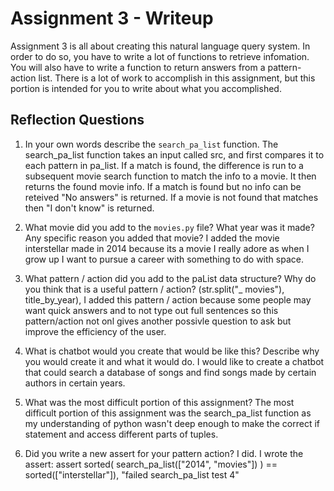 # Assignment 3 - Writeup

Assignment 3 is all about creating this natural language query system.  In order to do so, you have to write a lot of functions to retrieve infomation.  You will also have to write a function to return answers from a pattern-action list.  There is a lot of work to accomplish in this assignment, but this portion is intended for you to write about what you accomplished.

## Reflection Questions
1. In your own words describe the `search_pa_list` function.
The search_pa_list function takes an input called src, and first compares it to each pattern in pa_list. If a match is found, the difference is run to a subsequent movie search function to match the info to a movie. It then returns the found movie info. If a match is found but no info can be reteived "No answers" is returned. If a movie is not found that matches then "I don't know" is returned.

2. What movie did you add to the `movies.py` file?  What year was it made? Any specific reason you added that movie?
I added the movie interstellar made in 2014 because its a movie I really adore as when I grow up I want to pursue a career with something to do with space.

3. What pattern / action did you add to the paList data structure?  Why do you think that is a useful pattern / action?
(str.split("_ movies"), title_by_year),
I added this pattern / action because some people may want quick answers and to not type out full sentences so this pattern/action not onl gives another possivle question to ask but improve the efficiency of the user.

4. What is chatbot would you create that would be like this?  Describe why you would create it and what it would do.
I would like to create a chatbot that could search a database of songs and find songs made by certain authors in certain years.

5. What was the most difficult portion of this assignment?
The most difficult portion of this assignment was the search_pa_list function as my understanding of python wasn't deep enough to make the correct if statement and access different parts of tuples.

6. Did you write a new assert for your pattern action?
I did. I wrote the assert:
assert sorted(
        search_pa_list(["2014", "movies"])
    ) == sorted(["interstellar"]), "failed search_pa_list test 4"


